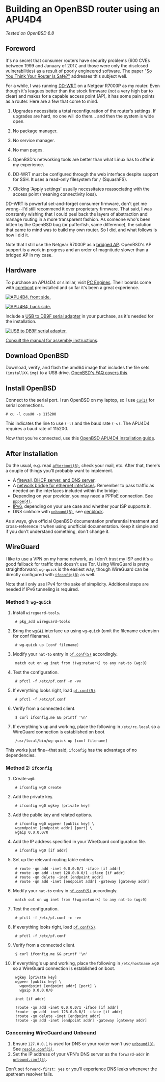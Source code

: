 # Building an OpenBSD router using an APU4D4

*Tested on OpenBSD 6.8*

## Foreword

It's no secret that consumer routers have security problems (600 CVEs
between 1999 and January of 2017, and those were only the disclosed
vulnerabilities) as a result of poorly engineered software. The paper
["So You Think Your Router Is
Safe?"](https://repository.stcloudstate.edu/cgi/viewcontent.cgi?article=1067&context=msia_etds)
addresses this subject well.

For a while, I was running [DD-WRT](https://dd-wrt.com/) on a Netgear
R7000P as my router. Even though it's leagues better than the stock
firmware (not a very high bar to clear) and makes for a capable access
point (AP), it has some pain points as a router. Here are a few that come to
mind.

1. Upgrades necessitate a total reconfiguration of the router's
   settings. If upgrades are hard, no one will do them... and then the
   system is wide open.

1. No package manager.

1. No service manager.

1. No man pages.

1. OpenBSD's networking tools are better than what Linux has to offer in
   my experience.

1. DD-WRT must be configured through the web interface despite support
   for SSH. It uses a read-only filesystem for `/` (SquashFS).

1. Clicking 'Apply settings' usually necessitates reassociating with the
   access point (meaning connectivity loss).

DD-WRT is powerful set-and-forget consumer firmware, don't get me
wrong--I'd still recommend it over proprietary firmware. That said,
I was constantly wishing that I could peel back the layers of
abstraction and manage routing in a more transparent fashion. As someone
who's been bitten by the OpenBSD bug (or pufferfish, same difference),
the solution that came to mind was to build my own router. So I did, and
what follows is how I did it.

Note that I still use the Netgear R7000P as a [bridged
AP](https://wiki.dd-wrt.com/wiki/index.php/Wireless_access_point). OpenBSD's
AP support is a work in progress and an order of magnitude slower than
a bridged AP in my case.

## Hardware

To purchase an APU4D4 or similar, visit [PC
Engines](https://pcengines.ch/). Their boards come with
[coreboot](https://www.coreboot.org/) preinstalled and so far it's been
a great experience.

[![APU4B4, front side.](/images/apu4b4_1_thumb.jpg)](/images/apu4b4_1.jpg)

[![APU4B4, back side.](/images/apu4b4_2_thumb.jpg)](/images/apu4b4_2.jpg)

Include a [USB to DB9F serial
adapter](https://www.pcengines.ch/usbcom1a.htm) in your purchase, as
it's needed for the installation.

[![USB to DB9F serial adapter.](/images/usbcom1a_thumb.jpg)](/images/usbcom1a.jpg)

[Consult the manual for assembly
instructions](https://pcengines.ch/pdf/apu4.pdf).

## Download OpenBSD

Download, verify, and flash the amd64 image that includes the file sets
`(installXX.img)` to a USB drive. [OpenBSD's FAQ covers
this](https://www.openbsd.org/faq/faq4.html).

## Install OpenBSD

Connect to the serial port. I run OpenBSD on my laptop, so I use
[`cu(1)`](https://man.openbsd.org/cu) for serial connections.

`# cu -l cuaU0 -s 115200`

This indicates the line to use `(-l)` and the baud rate `(-s)`. The APU4D4
requires a baud rate of 115200.

Now that you're connected, use this [OpenBSD APU4D4 installation
guide](https://hofmeyr.de/OpenBSD%20on%20APU4/).

## After installation

Do the usual, e.g. read
[`afterboot(8)`](https://man.openbsd.org/afterboot), check your mail,
etc. After that, there's a couple of things you'll probably want to
implement.

- A [firewall, DHCP server, and DNS
  server](https://www.openbsd.org/faq/pf/example1.html).
- A [network bridge for ethernet
  interfaces](https://www.openbsd.org/faq/faq6.html#Bridge). Remember to
  pass traffic as needed on the interfaces included within the
  bridge.
- Depending on your provider, you may need a PPPoE connection. See
  [`pppoe(4)`](https://man.openbsd.org/pppoe).
- [IPv6](https://lipidity.com/openbsd/router/), depending on your use
  case and whether your ISP supports it.
- DNS sinkhole with [`unbound(8)`](https://man.openbsd.org/unbound), see
  [genblock](/src/dotfiles/file/.local/bin/genblock.html).

As always, give official OpenBSD documentation preferential treatment
and cross-reference it when using unofficial documentation. Keep it
simple and if you don't understand something, don't change it.

## WireGuard

I like to use a VPN on my home network, as I don't trust my ISP and it's
a good fallback for traffic that doesn't use Tor. Using WireGuard is
pretty straightforward; `wg-quick` is the easiest way, though WireGuard
can be directly configured with
[`ifconfig(8)`](https://man.openbsd.org/ifconfig) as well.

Note that I only use IPv4 for the sake of simplicity. Additional steps
are needed if IPv6 tunneling is required.

### Method 1: `wg-quick`

1. Install `wireguard-tools`.

        # pkg_add wireguard-tools

1. Bring the [`wg(4)`](https://man.openbsd.org/wg) interface up using
   `wg-quick` (omit the filename extension for conf filename).

        # wg-quick up [conf filename]

1. Modify your `nat-to` entry in
   [`pf.conf(5)`](https://man.openbsd.org/man/pf.conf) accordingly.

        match out on wg inet from !(wg:network) to any nat-to (wg:0)

1. Test the configuration.

        # pfctl -f /etc/pf.conf -n -vv

1. If everything looks right, load [`pf.conf(5)`](https://man.openbsd.org/pf.conf).

        # pfctl -f /etc/pf.conf

1. Verify from a connected client.

        $ curl ifconfig.me && printf '\n'

1. If everything's up and working, place the following in
   `/etc/rc.local` so a WireGuard connection is established on boot.

        /usr/local/bin/wg-quick up [conf filename]

This works just fine--that said, `ifconfig` has the advantage of no
dependencies.

### Method 2: `ifconfig`

1. Create `wg0`.

        # ifconfig wg0 create

1. Add the private key.

        # ifconfig wg0 wgkey [private key]

1. Add the public key and related options.

        # ifconfig wg0 wgpeer [public key] \
        wgendpoint [endpoint addr] [port] \
        wgaip 0.0.0.0/0

1. Add the IP address specified in your WireGuard configuration file.

        # ifconfig wg0 [if addr]

1. Set up the relevant routing table entries.

        # route -qn add -inet 0.0.0.0/1 -iface [if addr]
        # route -qn add -inet 128.0.0.0/1 -iface [if addr]
        # route -qn delete -inet [endpoint addr]
        # route -qn add -inet [endpoint addr] -gateway [gateway addr]

1. Modify your `nat-to` entry in
   [`pf.conf(5)`](https://man.openbsd.org/man/pf.conf) accordingly.

        match out on wg inet from !(wg:network) to any nat-to (wg:0)

1. Test the configuration.

        # pfctl -f /etc/pf.conf -n -vv

1. If everything looks right, load [`pf.conf(5)`](https://man.openbsd.org/pf.conf).

        # pfctl -f /etc/pf.conf

1. Verify from a connected client.

        $ curl ifconfig.me && printf '\n'

1. If everything's up and working, place the following in
   `/etc/hostname.wg0` so a WireGuard connection is established on boot.

        wgkey [private key]
        wgpeer [public key] \
          wgendpoint [endpoint addr] [port] \
          wgaip 0.0.0.0/0

        inet [if addr]

        !route -qn add -inet 0.0.0.0/1 -iface [if addr]
        !route -qn add -inet 128.0.0.0/1 -iface [if addr]
        !route -qn delete -inet [endpoint addr]
        !route -qn add -inet [endpoint addr] -gateway [gateway addr]

### Concerning WireGuard and Unbound

1. Ensure `127.0.0.1` is used for DNS or your router won't use
   [`unbound(8)`](https://man.openbsd.org/man8/unbound.8). See
   [`resolv.conf(5)`](https://man.openbsd.org/resolv.conf).
2. Set the IP address of your VPN's DNS server as the `forward-addr` in
   [`unbound.conf(5)`](https://man.openbsd.org/unbound.conf).

Don't set `forward-first: yes` or you'll experience DNS leaks whenever
the upstream resolver fails.
